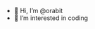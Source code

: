 - 👋 Hi, I’m @orabit
- 👀 I’m interested in coding


<!---
orabit/orabit is a ✨ special ✨ repository because its `README.md` (this file) appears on your GitHub profile.
You can click the Preview link to take a look at your changes.
--->
